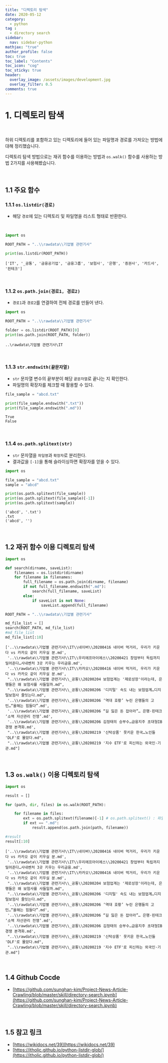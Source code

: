 ```yaml
---
title: "디렉토리 탐색"
date: 2020-05-12
category:
  - python
tag :
  - directory search
sidebar:
  nav: sidebar-python
mathjax: "true"
author_profile: false
toc: true
toc_label: "Contents"
toc_icon: "cog"
toc_sticky: true
header:
  overlay_image: /assets/images/development.jpg
  overlay_filter: 0.5
comments: true  
---
```


# 1. 디렉토리 탐색

<br>

하위 디렉토리를 포함하고 있는 디렉토리에 들어 있는 파일명과 경로를 가져오는 방법에 대해 정리했습니다.

디렉토리 탐색 방법으로는 재귀 함수를 이용하는 방법과 `os.walk()` 함수를 사용하는 방법 2가지를 사용해봤습니다.

<br>

## 1.1 주요 함수

### 1.1.1 `os.listdir(경로)`

- 해당 `경로`에 있는 디렉토리 및 파일명을 리스트 형태로 반환한다.

<br>

```python
import os

ROOT_PATH = "..\\rawdata\\기업별 관련기사"

print(os.listdir(ROOT_PATH))
```

```
['IT', '_공통', '금융공기업', '금융그룹', '보험사', '은행', '증권사', '카드사', '핀테크']
```

<br>

### 1.1.2 `os.path.join(경로1, 경로2)`

- `경로1`과 `경로2`를 연결하여 전체 경로를 만들어 낸다.

```python
import os

ROOT_PATH = "..\\rawdata\\기업별 관련기사"

folder = os.listdir(ROOT_PATH)[0]
print(os.path.join(ROOT_PATH, folder))
```

```
..\rawdata\기업별 관련기사\IT
```

<br>

### 1.1.3 `str.endswith(끝문자열)`

- `str` 문자열 변수의 끝부분이 해당 `끝문자열`로 끝나는 지 확인한다.
- 파일명의 확장자를 체크할 때 활용할 수 있다.

```python
file_sample = "abcd.txt"

print(file_sample.endswith(".txt"))
print(file_sample.endswith(".md"))
```

```
True
False
```

<br>

### 1.1.4 `os.path.splitext(str)`

- `str` 문자열을 `파일명`과 `확장자`로 분리한다.
- 결과값을 `[-1]`을 통해 슬라이싱하면 확장자를 얻을 수 있다.

```python
import os

file_sample = "abcd.txt"
sample = "abcd"

print(os.path.splitext(file_sample))
print(os.path.splitext(file_sample)[-1])
print(os.path.splitext(sample))
```

```
('abcd', '.txt')
.txt
('abcd', '')
```

<br>

## 1.2 재귀 함수 이용 디렉토리 탐색


```python
import os

def search(dirname, saveList):
    filenames = os.listdir(dirname)
    for filename in filenames:
        full_filename = os.path.join(dirname, filename)
        if not full_filename.endswith(".md"):
            search(full_filename, saveList)
        else:
            if saveList is not None:
                saveList.append(full_filename)
```


```python
ROOT_PATH = "..\\rawdata\\기업별 관련기사"

md_file_list = []
search(ROOT_PATH, md_file_list)
#md_file_list
md_file_list[:10]
```


    ['..\\rawdata\\기업별 관련기사\\IT\\네이버\\20200416 네이버 먹거리, 우리가 키운다 vs 카카오 같이 키우실 분.md',
     '..\\rawdata\\기업별 관련기사\\IT\\우리에프아이에스\\20200421 창업부터 독립까지 밀어준다…사내벤처 3곳 키우는 우리금융.md',
     '..\\rawdata\\기업별 관련기사\\IT\\카카오\\20200416 네이버 먹거리, 우리가 키운다 vs 카카오 같이 키우실 분.md',
     "..\\rawdata\\기업별 관련기사\\_공통\\20200204 보험업계는 '제로성장'이라는데, 은행들은 왜 보험사를 사들일까.md",
     "..\\rawdata\\기업별 관련기사\\_공통\\20200206 '디지털' 속도 내는 보험업계…디지털보험사 줄잇는다.md",
     '..\\rawdata\\기업별 관련기사\\_공통\\20200206 ‘역대 호황’ 누린 은행들의 고민…“올해는 힘들다”.md',
     '..\\rawdata\\기업별 관련기사\\_공통\\20200206 “길 잃은 돈 잡아라”… 은행·핀테크 ‘소액 자산관리 전쟁’.md',
     '..\\rawdata\\기업별 관련기사\\_공통\\20200206 김정태의 승부수…금융지주 초대형IB경쟁 본격화.md',
     "..\\rawdata\\기업별 관련기사\\_공통\\20200219 '신탁상품' 못키운 한국…노인들 'DLF'로 몰았다.md",
     "..\\rawdata\\기업별 관련기사\\_공통\\20200219 '지수 ETF'로 피신하는 외국인·기관.md"]

<br>

## 1.3 `os.walk()` 이용 디렉토리 탐색


```python
import os

result = []

for (path, dir, files) in os.walk(ROOT_PATH):

    for filename in files:
        ext = os.path.splitext(filename)[-1] # os.path.splitext() : 파일명과 확장자 분리
        if ext == ".md":
            result.append(os.path.join(path, filename))

#result
result[:10]
```


    ['..\\rawdata\\기업별 관련기사\\IT\\네이버\\20200416 네이버 먹거리, 우리가 키운다 vs 카카오 같이 키우실 분.md',
     '..\\rawdata\\기업별 관련기사\\IT\\우리에프아이에스\\20200421 창업부터 독립까지 밀어준다…사내벤처 3곳 키우는 우리금융.md',
     '..\\rawdata\\기업별 관련기사\\IT\\카카오\\20200416 네이버 먹거리, 우리가 키운다 vs 카카오 같이 키우실 분.md',
     "..\\rawdata\\기업별 관련기사\\_공통\\20200204 보험업계는 '제로성장'이라는데, 은행들은 왜 보험사를 사들일까.md",
     "..\\rawdata\\기업별 관련기사\\_공통\\20200206 '디지털' 속도 내는 보험업계…디지털보험사 줄잇는다.md",
     '..\\rawdata\\기업별 관련기사\\_공통\\20200206 ‘역대 호황’ 누린 은행들의 고민…“올해는 힘들다”.md',
     '..\\rawdata\\기업별 관련기사\\_공통\\20200206 “길 잃은 돈 잡아라”… 은행·핀테크 ‘소액 자산관리 전쟁’.md',
     '..\\rawdata\\기업별 관련기사\\_공통\\20200206 김정태의 승부수…금융지주 초대형IB경쟁 본격화.md',
     "..\\rawdata\\기업별 관련기사\\_공통\\20200219 '신탁상품' 못키운 한국…노인들 'DLF'로 몰았다.md",
     "..\\rawdata\\기업별 관련기사\\_공통\\20200219 '지수 ETF'로 피신하는 외국인·기관.md"]

<br>

## 1.4 Github Cocde

- [https://github.com/sunghan-kim/Project-News-Article-Crawling/blob/master/skill/directory-search.ipynb](https://github.com/sunghan-kim/Project-News-Article-Crawling/blob/master/skill/directory-search.ipynb)

<br>

## 1.5 참고 링크

- [https://wikidocs.net/39](https://wikidocs.net/39)
- [https://itholic.github.io/python-listdir-glob/](https://itholic.github.io/python-listdir-glob/)
